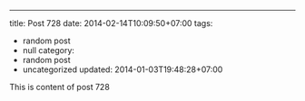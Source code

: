 ---
title: Post 728
date: 2014-02-14T10:09:50+07:00
tags:
  - random post
  - null
category:
  - random post
  - uncategorized
updated: 2014-01-03T19:48:28+07:00

This is content of post 728